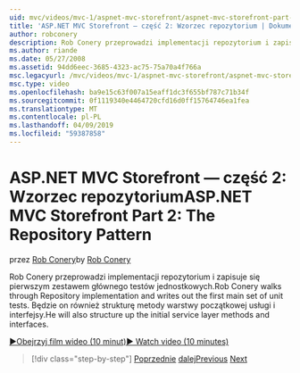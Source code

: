```yaml
---
uid: mvc/videos/mvc-1/aspnet-mvc-storefront/aspnet-mvc-storefront-part-2-the-repository-pattern
title: 'ASP.NET MVC Storefront — część 2: Wzorzec repozytorium | Dokumentacja firmy Microsoft'
author: robconery
description: Rob Conery przeprowadzi implementacji repozytorium i zapisuje się pierwszym zestawem głównego testów jednostkowych. Będzie on również strukturę się metho warstwy początkowej usługi...
ms.author: riande
ms.date: 05/27/2008
ms.assetid: 94dd6eec-3685-4323-ac75-75a70a4f766a
msc.legacyurl: /mvc/videos/mvc-1/aspnet-mvc-storefront/aspnet-mvc-storefront-part-2-the-repository-pattern
msc.type: video
ms.openlocfilehash: ba9e15c63f007a15eaff1dc3f655bf787c71b34f
ms.sourcegitcommit: 0f1119340e4464720cfd16d0ff15764746ea1fea
ms.translationtype: MT
ms.contentlocale: pl-PL
ms.lasthandoff: 04/09/2019
ms.locfileid: "59387858"
---
```

# <a name="aspnet-mvc-storefront-part-2-the-repository-pattern"></a><span data-ttu-id="d8ec9-104">ASP.NET MVC Storefront — część 2: Wzorzec repozytorium</span><span class="sxs-lookup"><span data-stu-id="d8ec9-104">ASP.NET MVC Storefront Part 2: The Repository Pattern</span></span>

<span data-ttu-id="d8ec9-105">przez [Rob Conery](https://github.com/robconery)</span><span class="sxs-lookup"><span data-stu-id="d8ec9-105">by [Rob Conery](https://github.com/robconery)</span></span>

<span data-ttu-id="d8ec9-106">Rob Conery przeprowadzi implementacji repozytorium i zapisuje się pierwszym zestawem głównego testów jednostkowych.</span><span class="sxs-lookup"><span data-stu-id="d8ec9-106">Rob Conery walks through Repository implementation and writes out the first main set of unit tests.</span></span> <span data-ttu-id="d8ec9-107">Będzie on również strukturę metody warstwy początkowej usługi i interfejsy.</span><span class="sxs-lookup"><span data-stu-id="d8ec9-107">He will also structure up the initial service layer methods and interfaces.</span></span>

[<span data-ttu-id="d8ec9-108">&#9654;Obejrzyj film wideo (10 minut)</span><span class="sxs-lookup"><span data-stu-id="d8ec9-108">&#9654; Watch video (10 minutes)</span></span>](https://channel9.msdn.com/Blogs/ASP-NET-Site-Videos/aspnet-mvc-storefront-part-2-the-repository-pattern)

> [!div class="step-by-step"]
> <span data-ttu-id="d8ec9-109">[Poprzednie](aspnet-mvc-storefront-part-1-architectural-discussion-and-overview.md)
> [dalej](aspnet-mvc-storefront-part-3-pipes-and-filters.md)</span><span class="sxs-lookup"><span data-stu-id="d8ec9-109">[Previous](aspnet-mvc-storefront-part-1-architectural-discussion-and-overview.md)
[Next](aspnet-mvc-storefront-part-3-pipes-and-filters.md)</span></span>

